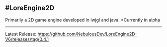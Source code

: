 #LoreEngine2D
-------------------------------------------------------

Primarily a 2D game engine developed in lwjgl and java.
*Currently in alpha

-------------------------------------------------------

Latest Release: https://github.com/NebulousDev/LoreEngine2D-V6/releases/tag/0.4.1
